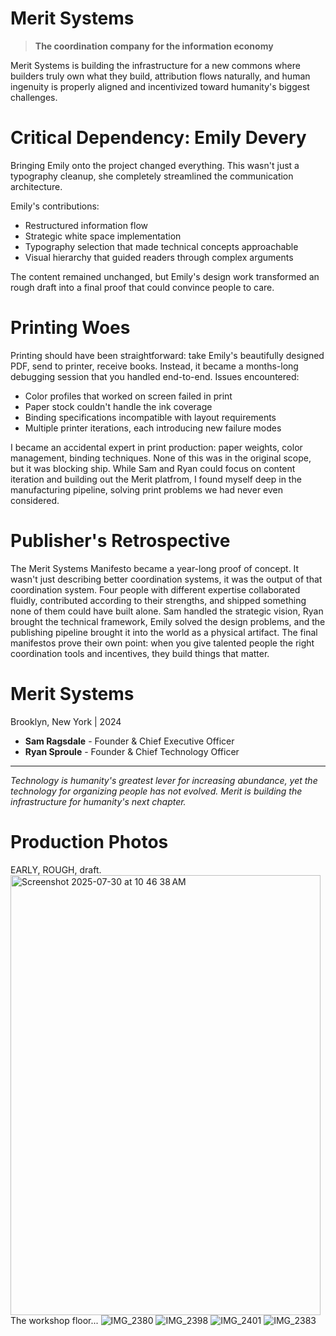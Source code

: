# Merit Systems

> **The coordination company for the information economy**

Merit Systems is building the infrastructure for a new commons where builders truly own what they build, attribution flows naturally, and human ingenuity is properly aligned and incentivized toward humanity's biggest challenges.

# **Critical Dependency: Emily Devery**

Bringing Emily onto the project changed everything. This wasn't just a typography cleanup, she completely streamlined the communication architecture.

Emily's contributions:
- Restructured information flow
- Strategic white space implementation
- Typography selection that made technical concepts approachable
- Visual hierarchy that guided readers through complex arguments

The content remained unchanged, but Emily's design work transformed an rough draft into a final proof that could convince people to care.

# **Printing Woes**
Printing should have been straightforward: take Emily's beautifully designed PDF, send to printer, receive books. Instead, it became a months-long debugging session that you handled end-to-end.
Issues encountered:

- Color profiles that worked on screen failed in print
- Paper stock couldn't handle the ink coverage
- Binding specifications incompatible with layout requirements
- Multiple printer iterations, each introducing new failure modes

I became an accidental expert in print production: paper weights, color management, binding techniques. None of this was in the original scope, but it was blocking ship. While Sam and Ryan could focus on content iteration and building out the Merit platfrom, I found myself deep in the manufacturing pipeline, solving print problems we had never even considered.


# **Publisher's Retrospective**

The Merit Systems Manifesto became a year-long proof of concept. It wasn't just describing better coordination systems, it was the output of that coordination system. Four people with different expertise collaborated fluidly, contributed according to their strengths, and shipped something none of them could have built alone.
Sam handled the strategic vision, Ryan brought the technical framework, Emily solved the design problems, and the publishing pipeline brought it into the world as a physical artifact. The final manifestos prove their own point: when you give talented people the right coordination tools and incentives, they build things that matter.


# **Merit Systems**  
Brooklyn, New York | 2024

- **Sam Ragsdale** - Founder & Chief Executive Officer
- **Ryan Sproule** - Founder & Chief Technology Officer

---

*Technology is humanity's greatest lever for increasing abundance, yet the technology for organizing people has not evolved. Merit is building the infrastructure for humanity's next chapter.*


# **Production Photos**
EARLY, ROUGH, draft.
<img width="496" height="704" alt="Screenshot 2025-07-30 at 10 46 38 AM" src="https://github.com/user-attachments/assets/60ae1a71-af18-42b6-b23e-6293b6e789d9" />
The workshop floor...
![IMG_2380](https://github.com/user-attachments/assets/d7dd13a1-26a5-4a1f-9b5e-41605fcd8d16)
![IMG_2398](https://github.com/user-attachments/assets/63f12506-0b28-4f62-9900-bdcf21df52bd)
![IMG_2401](https://github.com/user-attachments/assets/ff369ecb-b26c-4424-b4bb-04cac240857d)
![IMG_2383](https://github.com/user-attachments/assets/45a5e8c0-fac0-4099-aacc-ac398a8782ac)
